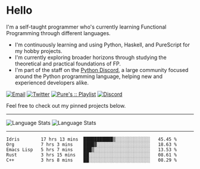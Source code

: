 # Hello

I'm a self-taught programmer who's currently learning Functional Programming through different languages.

- I'm continuously learning and using Python, Haskell, and PureScript for my hobby projects.
- I'm currently exploring broader horizons through studying the theoretical and practical foundations of FP.
- I'm part of the staff on the [Python Discord](https://git.pydis.com), a large community focused around the Python programming language, helping new and experienced developers alike.

[![Email](https://img.shields.io/badge/Email-Contact-red?style=for-the-badge&logo=gmail)](mailto:purefunctor@gmail.com)
[![Twitter](https://img.shields.io/badge/Twitter-Follow-blue?style=for-the-badge&logo=twitter)](https://twitter.com/PureFunctor)
[![Pure's :: Playlist](https://img.shields.io/badge/Spotify-Pure's%20%3A%3A%20Playlist-green?style=for-the-badge&logo=spotify)](https://open.spotify.com/playlist/5BszvF05rZWGC4I2nQTPUe)
[![Discord](https://img.shields.io/badge/Python-Discord-informational?style=for-the-badge&logo=discord)](https://discord.com/invite/python)

Feel free to check out my pinned projects below.

------

![Language Stats](https://github-readme-stats.vercel.app/api?username=PureFunctor&show_icons=true&theme=gruvbox&hide_border=true)
![Language Stats](https://github-readme-stats.vercel.app/api/top-langs/?username=PureFunctor&layout=compact&card_width=250&hide_border=true&theme=gruvbox&hide=dhall,html)

------

<!--START_SECTION:waka-->
```text
Idris        17 hrs 13 mins  ███████████▒░░░░░░░░░░░░░   45.45 % 
Org          7 hrs 3 mins    ████▓░░░░░░░░░░░░░░░░░░░░   18.63 % 
Emacs Lisp   5 hrs 7 mins    ███▒░░░░░░░░░░░░░░░░░░░░░   13.53 % 
Rust         3 hrs 15 mins   ██░░░░░░░░░░░░░░░░░░░░░░░   08.61 % 
C++          3 hrs 8 mins    ██░░░░░░░░░░░░░░░░░░░░░░░   08.29 % 
```
<!--END_SECTION:waka-->
